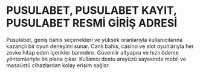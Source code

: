 # PUSULABET, PUSULABET KAYIT, PUSULABET RESMİ GİRİŞ ADRESİ

Pusulabet, geniş bahis seçenekleri ve yüksek oranlarıyla kullanıcılarına kazançlı bir oyun deneyimi sunar. Canlı bahis, casino ve slot oyunlarıyla her zevke hitap eden içerikler barındırır. Güvenilir altyapısı ve hızlı ödeme yöntemleriyle ön plana çıkar. Kullanıcı dostu arayüzü sayesinde mobil ve masaüstü cihazlardan kolay erişim sağlar.
